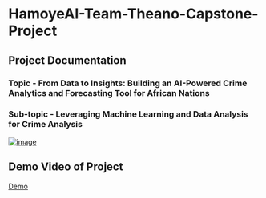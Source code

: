 # HamoyeAI-Team-Theano-Capstone-Project

## Project Documentation
### Topic - From Data to Insights: Building an AI-Powered Crime Analytics and Forecasting Tool for African Nations
### Sub-topic - Leveraging Machine Learning and Data Analysis for Crime Analysis
[![image](https://github.com/Sammybams/HamoyeAI-Team-Theano-Capstone-Project/assets/64220829/fc619c26-210f-4e15-b0c3-369d5c34a76a)](https://sammybams.hashnode.dev/from-data-to-insights-building-an-ai-powered-crime-analytics-and-forecasting-tool-for-african-nations)

## Demo Video of Project
[Demo](https://github.com/Sammybams/HamoyeAI-Team-Theano-Capstone-Project/assets/64220829/b6be3d5f-25c2-4c14-826a-67051b6594e4)
